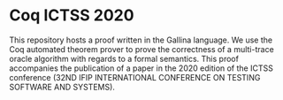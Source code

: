 # Coq ICTSS 2020

This repository hosts a proof written in the Gallina language.
We use the Coq automated theorem prover to prove the correctness of a multi-trace oracle algorithm with regards to a formal semantics.
This proof accompanies the publication of a paper in the 2020 edition of the ICTSS conference (32ND IFIP INTERNATIONAL CONFERENCE ON TESTING SOFTWARE AND SYSTEMS).
